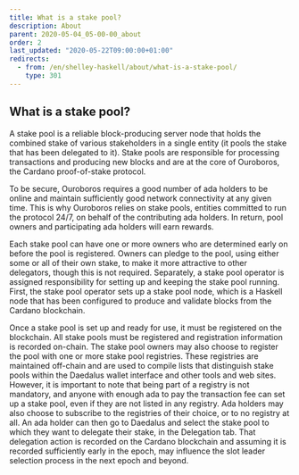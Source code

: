 ```yaml
---
title: What is a stake pool?
description: About
parent: 2020-05-04_05-00-00_about
order: 2
last_updated: "2020-05-22T09:00:00+01:00"
redirects:
  - from: /en/shelley-haskell/about/what-is-a-stake-pool/
    type: 301
---
```

## What is a stake pool?

A stake pool is a reliable block-producing server node that holds the combined stake of various stakeholders in a single entity (it pools the stake that has been delegated to it). Stake pools are responsible for processing transactions and producing new blocks and are at the core of Ouroboros, the Cardano proof-of-stake protocol.

To be secure, Ouroboros requires a good number of ada holders to be online and maintain sufficiently good network connectivity at any given time. This is why Ouroboros relies on stake pools, entities committed to run the protocol 24/7, on behalf of the contributing ada holders. In return, pool owners and participating ada holders will earn rewards.

Each stake pool can have one or more owners who are determined early on before the pool is registered. Owners can pledge to the pool, using either some or all of their own stake, to make it more attractive to other delegators, though this is not required. Separately, a stake pool operator is assigned responsibility for setting up and keeping the stake pool running. First, the stake pool operator sets up a stake pool node, which is a Haskell node that has been configured to produce and validate blocks from the Cardano blockchain.

Once a stake pool is set up and ready for use, it must be registered on the blockchain. All stake pools must be registered and registration information is recorded on-chain. The stake pool owners may also choose to register the pool with one or more stake pool registries. These registries are maintained off-chain and are used to compile lists that distinguish stake pools within the Daedalus wallet interface and other tools and web sites. However, it is important to note that being part of a registry is not mandatory, and anyone with enough ada to pay the transaction fee can set up a stake pool, even if they are not listed in any registry. Ada holders may also choose to subscribe to the registries of their choice, or to no registry at all. An ada holder can then go to Daedalus and select the stake pool to which they want to delegate their stake, in the Delegation tab. That delegation action is recorded on the Cardano blockchain and assuming it is recorded sufficiently early in the epoch, may influence the slot leader selection process in the next epoch and beyond.
